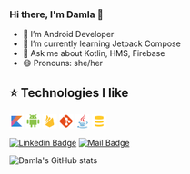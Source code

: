 ### Hi there, I'm Damla 👋


- 🔭 I’m Android Developer
- 🌱 I’m currently learning Jetpack Compose
- 💬 Ask me about Kotlin, HMS, Firebase 
- 😄 Pronouns: she/her

## ⭐️ Technologies I like
<p align="left">
<img src="https://github.com/PKief/vscode-material-icon-theme/blob/main/icons/kotlin.svg" alt="kotlin" width="25" height="25" />
<img src="https://github.com/PKief/vscode-material-icon-theme/blob/main/icons/android.svg" alt="android" width="25" height="25" />
<img src="https://github.com/PKief/vscode-material-icon-theme/blob/main/icons/firebase.svg" alt="firebase" width="25" height="25" />
<img src="https://github.com/PKief/vscode-material-icon-theme/blob/main/icons/git.svg" alt="git" width="25" height="25" />
<img src="https://raw.githubusercontent.com/devicons/devicon/master/icons/java/java-original.svg"" alt="java" width="25" height="25" />
<img src="https://github.com/PKief/vscode-material-icon-theme/blob/main/icons/database.svg" alt="database" width="25" height="25" />

  [![Linkedin Badge](https://img.shields.io/badge/linkedin-%230077B5.svg?&style=for-the-badge&logo=linkedin&logoColor=white)](https://www.linkedin.com/in/damla-yagmur/)
[![Mail Badge](https://img.shields.io/badge/email-c14438?style=for-the-badge&logo=Gmail&logoColor=white&link=mailto:yunussandi@outlook.com)](mailto:damlayagmur976@gmail.com)

                                                                                                                                 
![Damla's GitHub stats](https://github-readme-stats.vercel.app/api?username=damlayagmur&count_private=true&show_icons=true&include_all_commits=true) 
